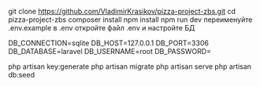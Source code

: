 git clone https://github.com/VladimirKrasikov/pizza-project-zbs.git
cd pizza-project-zbs
composer install
npm install 
npm run dev
переименуйте .env.example в .env
откройте файл .env и настройте БД

DB_CONNECTION=sqlite
DB_HOST=127.0.0.1
DB_PORT=3306
DB_DATABASE=laravel
DB_USERNAME=root
DB_PASSWORD=

php artisan key:generate
php artisan migrate
php artisan serve
php artisan db:seed






  
